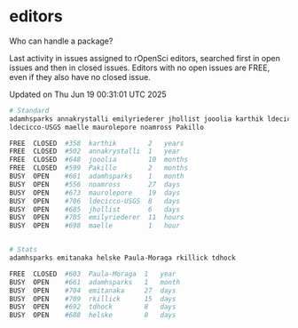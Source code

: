 # editors

Who can handle a package?

Last activity in issues assigned to rOpenSci editors, searched first in open
issues and then in closed issues. Editors with no open issues are FREE, even if
they also have no closed issue.


Updated on Thu Jun 19 00:31:01 UTC 2025

```bash
# Standard
adamhsparks annakrystalli emilyriederer jhollist jooolia karthik ldecicco
ldecicco-USGS maelle maurolepore noamross Pakillo

FREE  CLOSED  #358  karthik        2   years
FREE  CLOSED  #502  annakrystalli  1   year
FREE  CLOSED  #648  jooolia        10  months
FREE  CLOSED  #599  Pakillo        2   months
BUSY  OPEN    #661  adamhsparks    1   month
BUSY  OPEN    #556  noamross       27  days
BUSY  OPEN    #673  maurolepore    19  days
BUSY  OPEN    #706  ldecicco-USGS  8   days
BUSY  OPEN    #685  jhollist       6   days
BUSY  OPEN    #705  emilyriederer  11  hours
BUSY  OPEN    #698  maelle         1   hour


# Stats
adamhsparks emitanaka helske Paula-Moraga rkillick tdhock

FREE  CLOSED  #603  Paula-Moraga  1   year
BUSY  OPEN    #661  adamhsparks   1   month
BUSY  OPEN    #704  emitanaka     27  days
BUSY  OPEN    #709  rkillick      15  days
BUSY  OPEN    #692  tdhock        8   days
BUSY  OPEN    #688  helske        8   days
```
